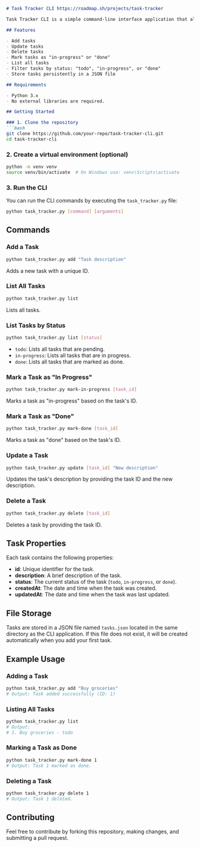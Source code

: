 ```markdown
# Task Tracker CLI https://roadmap.sh/projects/task-tracker

Task Tracker CLI is a simple command-line interface application that allows you to manage your tasks efficiently. This project helps you track your tasks, mark their status, and store them in a JSON file.

## Features

- Add tasks
- Update tasks
- Delete tasks
- Mark tasks as "in-progress" or "done"
- List all tasks
- Filter tasks by status: "todo", "in-progress", or "done"
- Store tasks persistently in a JSON file

## Requirements

- Python 3.x
- No external libraries are required.

## Getting Started

### 1. Clone the repository
```bash
git clone https://github.com/your-repo/task-tracker-cli.git
cd task-tracker-cli
```

### 2. Create a virtual environment (optional)
```bash
python -m venv venv
source venv/bin/activate  # On Windows use: venv\Scripts\activate
```

### 3. Run the CLI

You can run the CLI commands by executing the `task_tracker.py` file:

```bash
python task_tracker.py [command] [arguments]
```

## Commands

### Add a Task
```bash
python task_tracker.py add "Task description"
```
Adds a new task with a unique ID.

### List All Tasks
```bash
python task_tracker.py list
```
Lists all tasks.

### List Tasks by Status
```bash
python task_tracker.py list [status]
```
- `todo`: Lists all tasks that are pending.
- `in-progress`: Lists all tasks that are in progress.
- `done`: Lists all tasks that are marked as done.

### Mark a Task as "In Progress"
```bash
python task_tracker.py mark-in-progress [task_id]
```
Marks a task as "in-progress" based on the task's ID.

### Mark a Task as "Done"
```bash
python task_tracker.py mark-done [task_id]
```
Marks a task as "done" based on the task's ID.

### Update a Task
```bash
python task_tracker.py update [task_id] "New description"
```
Updates the task's description by providing the task ID and the new description.

### Delete a Task
```bash
python task_tracker.py delete [task_id]
```
Deletes a task by providing the task ID.

## Task Properties

Each task contains the following properties:

- **id**: Unique identifier for the task.
- **description**: A brief description of the task.
- **status**: The current status of the task (`todo`, `in-progress`, or `done`).
- **createdAt**: The date and time when the task was created.
- **updatedAt**: The date and time when the task was last updated.

## File Storage

Tasks are stored in a JSON file named `tasks.json` located in the same directory as the CLI application. If this file does not exist, it will be created automatically when you add your first task.

## Example Usage

### Adding a Task
```bash
python task_tracker.py add "Buy groceries"
# Output: Task added successfully (ID: 1)
```

### Listing All Tasks
```bash
python task_tracker.py list
# Output: 
# 1. Buy groceries - todo
```

### Marking a Task as Done
```bash
python task_tracker.py mark-done 1
# Output: Task 1 marked as done.
```

### Deleting a Task
```bash
python task_tracker.py delete 1
# Output: Task 1 deleted.
```

## Contributing

Feel free to contribute by forking this repository, making changes, and submitting a pull request.
